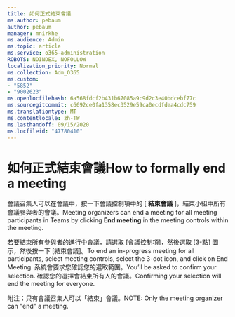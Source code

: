 ```yaml
---
title: 如何正式結束會議
ms.author: pebaum
author: pebaum
manager: mnirkhe
ms.audience: Admin
ms.topic: article
ms.service: o365-administration
ROBOTS: NOINDEX, NOFOLLOW
localization_priority: Normal
ms.collection: Adm_O365
ms.custom:
- "5852"
- "9002623"
ms.openlocfilehash: 6a568fdcf2b431b67085a9c9d2c3e40bdcebf77c
ms.sourcegitcommit: c6692ce0fa1358ec3529e59ca0ecdfdea4cdc759
ms.translationtype: MT
ms.contentlocale: zh-TW
ms.lasthandoff: 09/15/2020
ms.locfileid: "47780410"
---
```

# <a name="how-to-formally-end-a-meeting"></a><span data-ttu-id="839e0-102">如何正式結束會議</span><span class="sxs-lookup"><span data-stu-id="839e0-102">How to formally end a meeting</span></span>

<span data-ttu-id="839e0-103">會議召集人可以在會議中，按一下會議控制項中的 [ **結束會議** ]，結束小組中所有會議參與者的會議。</span><span class="sxs-lookup"><span data-stu-id="839e0-103">Meeting organizers can end a meeting for all meeting participants in Teams by clicking **End meeting** in the meeting controls within the meeting.</span></span>  

<span data-ttu-id="839e0-104">若要結束所有參與者的進行中會議，請選取 [會議控制項]，然後選取 [3-點] 圖示，然後按一下 [結束會議]。</span><span class="sxs-lookup"><span data-stu-id="839e0-104">To end an in-progress meeting for all participants, select meeting controls, select the 3-dot icon, and click on End Meeting.</span></span> <span data-ttu-id="839e0-105">系統會要求您確認您的選取範圍。</span><span class="sxs-lookup"><span data-stu-id="839e0-105">You’ll be asked to confirm your selection.</span></span> <span data-ttu-id="839e0-106">確認您的選擇會結束所有人的會議。</span><span class="sxs-lookup"><span data-stu-id="839e0-106">Confirming your selection will end the meeting for everyone.</span></span>

<span data-ttu-id="839e0-107">附注：只有會議召集人可以「結束」會議。</span><span class="sxs-lookup"><span data-stu-id="839e0-107">NOTE: Only the meeting organizer can "end" a meeting.</span></span>